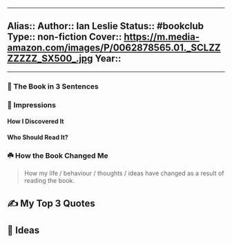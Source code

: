
---
Alias::
Author:: Ian Leslie
Status:: #bookclub 
Type:: non-fiction
Cover:: https://m.media-amazon.com/images/P/0062878565.01._SCLZZZZZZZ_SX500_.jpg
Year::
---

---

### 🚀 The Book in 3 Sentences

### 🎨 Impressions

#### How I Discovered It

#### Who Should Read It?

### ☘️ How the Book Changed Me

> How my life / behaviour / thoughts / ideas have changed as a result of reading the book.

## ✍️ My Top 3 Quotes

## 📒 Ideas